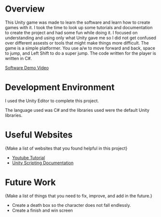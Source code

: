 # Overview

This Unity game was made to learn the software and learn how to create games with it.  I took the time to look up some tutorials and documentation to create the project and had some fun while doing it.  I focused on understanding and using only what Unity gave me so I did not get confused over different assests or tools that might make things more difficult.
The game is a simple platformer.  You use a/w to move forward and back, space to jump, and Left Shift to do a super jump.  The code written for the player is written in C#.

[Software Demo Video](https://youtu.be/MEKR0SdIVKw)

# Development Environment

I used the Unity Editor to complete this project.

The language used was C# and the libraries used were the default Unity libraries.

# Useful Websites

{Make a list of websites that you found helpful in this project}
* [Youtube Tutorial](https://www.youtube.com/watch?v=pwZpJzpE2lQ)
* [Unity Scripting Documentation](https://docs.unity3d.com/Manual/ScriptingSection.html)

# Future Work

{Make a list of things that you need to fix, improve, and add in the future.}
* Create a death box so the character does not fall endlessly.
* Create a finish and win screen
